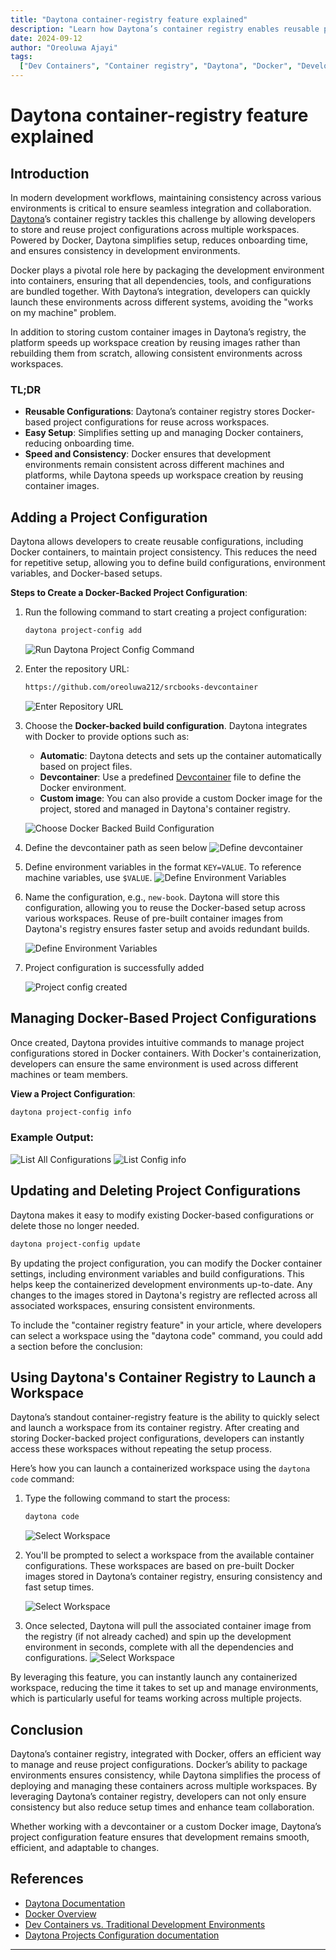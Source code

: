 ```yaml
---
title: "Daytona container-registry feature explained"
description: "Learn how Daytona’s container registry enables reusable project configurations across multiple workspaces, using Docker to ensure consistency and speed up development environments."
date: 2024-09-12
author: "Oreoluwa Ajayi"
tags:
  ["Dev Containers", "Container registry", "Daytona", "Docker", "Development"]
---
```


# Daytona container-registry feature explained

## Introduction

In modern development workflows, maintaining consistency across various environments is critical to ensure seamless integration and collaboration. [Daytona](https://www.daytona.io)’s container registry tackles this challenge by allowing developers to store and reuse project configurations across multiple workspaces. Powered by Docker, Daytona simplifies setup, reduces onboarding time, and ensures consistency in development environments.

Docker plays a pivotal role here by packaging the development environment into containers, ensuring that all dependencies, tools, and configurations are bundled together. With Daytona’s integration, developers can quickly launch these environments across different systems, avoiding the "works on my machine" problem.

In addition to storing custom container images in Daytona’s registry, the platform speeds up workspace creation by reusing images rather than rebuilding them from scratch, allowing consistent environments across workspaces.

### TL;DR

- **Reusable Configurations**: Daytona’s container registry stores Docker-based project configurations for reuse across workspaces.
- **Easy Setup**: Simplifies setting up and managing Docker containers, reducing onboarding time.
- **Speed and Consistency**: Docker ensures that development environments remain consistent across different machines and platforms, while Daytona speeds up workspace creation by reusing container images.

## Adding a Project Configuration

Daytona allows developers to create reusable configurations, including Docker containers, to maintain project consistency. This reduces the need for repetitive setup, allowing you to define build configurations, environment variables, and Docker-based setups.

**Steps to Create a Docker-Backed Project Configuration**:

1. Run the following command to start creating a project configuration:

   ```bash
   daytona project-config add
   ```

   ![Run Daytona Project Config Command](/articles/assets/20240912_daytona_container_registry_img1.png)

2. Enter the repository URL:

   ```bash
   https://github.com/oreoluwa212/srcbooks-devcontainer
   ```

   ![Enter Repository URL](/articles/assets/20240912_daytona_container_registry_img2.png)

3. Choose the **Docker-backed build configuration**. Daytona integrates with Docker to provide options such as:

   - **Automatic**: Daytona detects and sets up the container automatically based on project files.
   - **Devcontainer**: Use a predefined [Devcontainer](https://code.visualstudio.com/docs/remote/containers) file to define the Docker environment.
   - **Custom image**: You can also provide a custom Docker image for the project, stored and managed in Daytona's container registry.

   ![Choose Docker Backed Build Configuration](/articles/assets/20240912_daytona_container_registry_img3.png)

4. Define the devcontainer path as seen below
   ![Define devcontainer](/articles/assets/20240912_daytona_container_registry_img4.png)

5. Define environment variables in the format `KEY=VALUE`. To reference machine variables, use `$VALUE`.
   ![Define Environment Variables](/articles/assets/20240912_daytona_container_registry_img5.png)

6. Name the configuration, e.g., `new-book`. Daytona will store this configuration, allowing you to reuse the Docker-based setup across various workspaces. Reuse of pre-built container images from Daytona's registry ensures faster setup and avoids redundant builds.

   ![Define Environment Variables](/articles/assets/20240912_daytona_container_registry_img6.png)

7. Project configuration is successfully added

   ![Project config created](/articles/assets/20240912_daytona_container_registry_img7.png)

## Managing Docker-Based Project Configurations

Once created, Daytona provides intuitive commands to manage project configurations stored in Docker containers. With Docker's containerization, developers can ensure the same environment is used across different machines or team members.

**View a Project Configuration**:

```bash
daytona project-config info
```

### Example Output:

![List All Configurations](/articles/assets/20240912_daytona_container_registry_img9.png)
![List Config info](/articles/assets/20240912_daytona_container_registry_img8.png)

## Updating and Deleting Project Configurations

Daytona makes it easy to modify existing Docker-based configurations or delete those no longer needed.

```bash
daytona project-config update
```

By updating the project configuration, you can modify the Docker container settings, including environment variables and build configurations. This helps keep the containerized development environments up-to-date. Any changes to the images stored in Daytona's registry are reflected across all associated workspaces, ensuring consistent environments.

To include the "container registry feature" in your article, where developers can select a workspace using the "daytona code" command, you could add a section before the conclusion:

## Using Daytona's Container Registry to Launch a Workspace

Daytona’s standout container-registry feature is the ability to quickly select and launch a workspace from its container registry. After creating and storing Docker-backed project configurations, developers can instantly access these workspaces without repeating the setup process.

Here’s how you can launch a containerized workspace using the `daytona code` command:

1. Type the following command to start the process:

   ```bash
   daytona code
   ```
   ![Select Workspace](/articles/assets/20240912_daytona_container_registry_img10.png)

2. You'll be prompted to select a workspace from the available container configurations. These workspaces are based on pre-built Docker images stored in Daytona’s container registry, ensuring consistency and fast setup times.
   
   ![Select Workspace](/articles/assets/20240912_daytona_container_registry_img11.png)

3. Once selected, Daytona will pull the associated container image from the registry (if not already cached) and spin up the development environment in seconds, complete with all the dependencies and configurations.
   ![Select Workspace](/articles/assets/20240912_daytona_container_registry_img12.png)

By leveraging this feature, you can instantly launch any containerized workspace, reducing the time it takes to set up and manage environments, which is particularly useful for teams working across multiple projects.

## Conclusion

Daytona’s container registry, integrated with Docker, offers an efficient way to manage and reuse project configurations. Docker’s ability to package environments ensures consistency, while Daytona simplifies the process of deploying and managing these containers across multiple workspaces. By leveraging Daytona’s container registry, developers can not only ensure consistency but also reduce setup times and enhance team collaboration.

Whether working with a devcontainer or a custom Docker image, Daytona’s project configuration feature ensures that development remains smooth, efficient, and adaptable to changes.

## References

- [Daytona Documentation](https://www.daytona.io)
- [Docker Overview](https://www.docker.com/get-started)
- [Dev Containers vs. Traditional Development Environments](https://www.daytona.io/dotfiles/dev-containers-vs-traditional-development-environments)
- [Daytona Projects Configuration documentation](https://www.daytona.io/docs/usage/projects)

---
